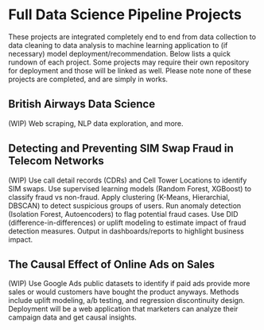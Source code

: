 # Full Data Science Pipeline Projects

These projects are integrated completely end to end from data collection to data cleaning to data analysis to machine learning application to (if necessary) model deployment/recommendation.
Below lists a quick rundown of each project. Some projects may require their own repository for deployment and those will be linked as well. Please note none of these projects are completed, and are simply in works.

## British Airways Data Science
(WIP) Web scraping, NLP data exploration, and more.

## Detecting and Preventing SIM Swap Fraud in Telecom Networks
(WIP) Use call detail records (CDRs) and Cell Tower Locations to identify SIM swaps. Use supervised learning models (Random Forest, XGBoost) to classify fraud vs non-fraud. Apply clustering (K-Means, Hierarchial, DBSCAN) to detect suspicious groups of users. Run anomaly detection (Isolation Forest, Autoencoders) to flag potential fraud cases. Use DID (difference-in-differences) or uplift modeling to estimate impact of fraud detection measures. Output in dashboards/reports to highlight business impact.

## The Causal Effect of Online Ads on Sales
(WIP) Use Google Ads public datasets to identify if paid ads provide more sales or would customers have bought the product anyways. Methods include uplift modeling, a/b testing, and regression discontinuity design. Deployment will be a web application that marketers can analyze their campaign data and get causal insights.
